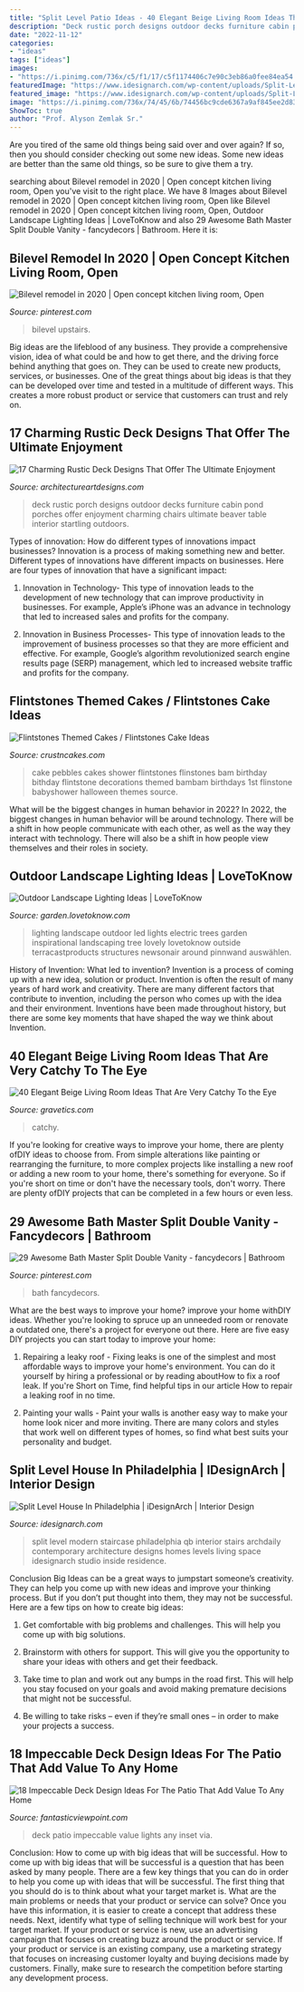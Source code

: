 ```yaml
---
title: "Split Level Patio Ideas - 40 Elegant Beige Living Room Ideas That Are Very Catchy To The Eye"
description: "Deck rustic porch designs outdoor decks furniture cabin pond porches offer enjoyment charming chairs ultimate beaver table interior startling outdoors"
date: "2022-11-12"
categories:
- "ideas"
tags: ["ideas"]
images:
- "https://i.pinimg.com/736x/c5/f1/17/c5f1174406c7e90c3eb86a0fee84ea54.jpg"
featuredImage: "https://www.idesignarch.com/wp-content/uploads/Split-Level-House_9.jpg"
featured_image: "https://www.idesignarch.com/wp-content/uploads/Split-Level-House_9.jpg"
image: "https://i.pinimg.com/736x/74/45/6b/74456bc9cde6367a9af845ee2d8374af.jpg"
ShowToc: true
author: "Prof. Alyson Zemlak Sr."
---
```



Are you tired of the same old things being said over and over again? If so, then you should consider checking out some new ideas. Some new ideas are better than the same old things, so be sure to give them a try.

	

		
searching about Bilevel remodel in 2020 | Open concept kitchen living room, Open you've visit to the right place. We have 8 Images about Bilevel remodel in 2020 | Open concept kitchen living room, Open like Bilevel remodel in 2020 | Open concept kitchen living room, Open, Outdoor Landscape Lighting Ideas | LoveToKnow and also 29 Awesome Bath Master Split Double Vanity - fancydecors | Bathroom. Here it is:
		
    
## Bilevel Remodel In 2020 | Open Concept Kitchen Living Room, Open

<img loading=lazy src="https://i.pinimg.com/736x/c5/f1/17/c5f1174406c7e90c3eb86a0fee84ea54.jpg" onerror="this.onerror=null;this.src='https://tse2.mm.bing.net/th?id=OIP.M-tGNyx0P51FwxaZNUncmAHaHa&amp;pid=15.1';" alt="Bilevel remodel in 2020 | Open concept kitchen living room, Open">

_Source: pinterest.com_

>bilevel upstairs. 

	

Big ideas are the lifeblood of any business. They provide a comprehensive vision, idea of what could be and how to get there, and the driving force behind anything that goes on. They can be used to create new products, services, or businesses. One of the great things about big ideas is that they can be developed over time and tested in a multitude of different ways. This creates a more robust product or service that customers can trust and rely on.

    
## 17 Charming Rustic Deck Designs That Offer The Ultimate Enjoyment

<img loading=lazy src="http://www.architectureartdesigns.com/wp-content/uploads/2015/02/17-Charming-Rustic-Deck-Designs-That-Offer-The-Ultimate-Enjoyment-16-630x942.jpg" onerror="this.onerror=null;this.src='https://tse3.mm.bing.net/th?id=OIP.tiJX4-ZVFot1PRa9Apa_pgHaLE&amp;pid=15.1';" alt="17 Charming Rustic Deck Designs That Offer The Ultimate Enjoyment">

_Source: architectureartdesigns.com_

>deck rustic porch designs outdoor decks furniture cabin pond porches offer enjoyment charming chairs ultimate beaver table interior startling outdoors. 

	

Types of innovation: How do different types of innovations impact businesses?
Innovation is a process of making something new and better. Different types of innovations have different impacts on businesses. Here are four types of innovation that have a significant impact:
1. Innovation in Technology- This type of innovation leads to the development of new technology that can improve productivity in businesses. For example, Apple’s iPhone was an advance in technology that led to increased sales and profits for the company.

2. Innovation in Business Processes- This type of innovation leads to the improvement of business processes so that they are more efficient and effective. For example, Google’s algorithm revolutionized search engine results page (SERP) management, which led to increased website traffic and profits for the company.


    
## Flintstones Themed Cakes / Flintstones Cake Ideas

<img loading=lazy src="http://www.crustncakes.com/blog/wp-content/uploads/2016/01/ab2822ec306072c07954251640ab2de6.jpg" onerror="this.onerror=null;this.src='https://tse4.mm.bing.net/th?id=OIP.qm3sImXCIlhQBe5GI5uAAQHaJ4&amp;pid=15.1';" alt="Flintstones Themed Cakes / Flintstones Cake Ideas">

_Source: crustncakes.com_

>cake pebbles cakes shower flintstones flinstones bam birthday bithday flintstone decorations themed bambam birthdays 1st flinstone babyshower halloween themes source. 

	

What will be the biggest changes in human behavior in 2022?
In 2022, the biggest changes in human behavior will be around technology. There will be a shift in how people communicate with each other, as well as the way they interact with technology. There will also be a shift in how people view themselves and their roles in society.

    
## Outdoor Landscape Lighting Ideas | LoveToKnow

<img loading=lazy src="http://cf.ltkcdn.net/garden/images/std/178182-319x425-landscape-lighting-tree.jpg" onerror="this.onerror=null;this.src='https://tse4.mm.bing.net/th?id=OIP.RG_hEiq8awU9MYfFJFWI1AAAAA&amp;pid=15.1';" alt="Outdoor Landscape Lighting Ideas | LoveToKnow">

_Source: garden.lovetoknow.com_

>lighting landscape outdoor led lights electric trees garden inspirational landscaping tree lovely lovetoknow outside terracastproducts structures newsonair around pinnwand auswählen. 

	

History of Invention: What led to invention?
Invention is a process of coming up with a new idea, solution or product. Invention is often the result of many years of hard work and creativity. There are many different factors that contribute to invention, including the person who comes up with the idea and their environment. Inventions have been made throughout history, but there are some key moments that have shaped the way we think about Invention.

    
## 40 Elegant Beige Living Room Ideas That Are Very Catchy To The Eye

<img loading=lazy src="https://www.gravetics.com/wp-content/uploads/2017/09/Beige-and-white-living-room-ideas.jpg" onerror="this.onerror=null;this.src='https://tse1.mm.bing.net/th?id=OIP.FO_uP2kW3Z_dfO0FPREXkgHaJr&amp;pid=15.1';" alt="40 Elegant Beige Living Room Ideas That Are Very Catchy To the Eye">

_Source: gravetics.com_

>catchy. 

	

If you're looking for creative ways to improve your home, there are plenty ofDIY ideas to choose from. From simple alterations like painting or rearranging the furniture, to more complex projects like installing a new roof or adding a new room to your home, there's something for everyone. So if you're short on time or don't have the necessary tools, don't worry. There are plenty ofDIY projects that can be completed in a few hours or even less.

    
## 29 Awesome Bath Master Split Double Vanity - Fancydecors | Bathroom

<img loading=lazy src="https://i.pinimg.com/736x/74/45/6b/74456bc9cde6367a9af845ee2d8374af.jpg" onerror="this.onerror=null;this.src='https://tse3.mm.bing.net/th?id=OIP.1hhxtFOoTM5XzMnrx3YG5gHaJl&amp;pid=15.1';" alt="29 Awesome Bath Master Split Double Vanity - fancydecors | Bathroom">

_Source: pinterest.com_

>bath fancydecors. 

	

What are the best ways to improve your home?
improve your home withDIY ideas. Whether you're looking to spruce up an unneeded room or renovate a outdated one, there's a project for everyone out there. Here are five easy DIY projects you can start today to improve your home: 
1. Repairing a leaky roof - Fixing leaks is one of the simplest and most affordable ways to improve your home's environment. You can do it yourself by hiring a professional or by reading aboutHow to fix a roof leak. If you're Short on Time, find helpful tips in our article How to repair a leaking roof in no time. 

2. Painting your walls - Paint your walls is another easy way to make your home look nicer and more inviting. There are many colors and styles that work well on different types of homes, so find what best suits your personality and budget.

    
## Split Level House In Philadelphia | IDesignArch | Interior Design

<img loading=lazy src="https://www.idesignarch.com/wp-content/uploads/Split-Level-House_9.jpg" onerror="this.onerror=null;this.src='https://tse4.mm.bing.net/th?id=OIP.hosxgpO3cxOY8AN4FRjYLAHaJ4&amp;pid=15.1';" alt="Split Level House In Philadelphia | iDesignArch | Interior Design">

_Source: idesignarch.com_

>split level modern staircase philadelphia qb interior stairs archdaily contemporary architecture designs homes levels living space idesignarch studio inside residence. 

	

Conclusion
Big Ideas can be a great ways to jumpstart someone’s creativity. They can help you come up with new ideas and improve your thinking process. But if you don’t put thought into them, they may not be successful. Here are a few tips on how to create big ideas:
1. Get comfortable with big problems and challenges. This will help you come up with big solutions.

2. Brainstorm with others for support. This will give you the opportunity to share your ideas with others and get their feedback.

3. Take time to plan and work out any bumps in the road first. This will help you stay focused on your goals and avoid making premature decisions that might not be successful.

4. Be willing to take risks – even if they’re small ones – in order to make your projects a success.

    
## 18 Impeccable Deck Design Ideas For The Patio That Add Value To Any Home

<img loading=lazy src="http://www.fantasticviewpoint.com/wp-content/uploads/2015/12/inset-lights-for-deck-634x406.jpg" onerror="this.onerror=null;this.src='https://tse3.mm.bing.net/th?id=OIP.nHMjxFQW-VKBDRTVsyigzgHaEv&amp;pid=15.1';" alt="18 Impeccable Deck Design Ideas For The Patio That Add Value To Any Home">

_Source: fantasticviewpoint.com_

>deck patio impeccable value lights any inset via. 

	

Conclusion: How to come up with big ideas that will be successful.
How to come up with big ideas that will be successful is a question that has been asked by many people. There are a few key things that you can do in order to help you come up with ideas that will be successful. The first thing that you should do is to think about what your target market is. What are the main problems or needs that your product or service can solve? Once you have this information, it is easier to create a concept that address these needs. Next, identify what type of selling technique will work best for your target market. If your product or service is new, use an advertising campaign that focuses on creating buzz around the product or service. If your product or service is an existing company, use a marketing strategy that focuses on increasing customer loyalty and buying decisions made by customers. Finally, make sure to research the competition before starting any development process.

